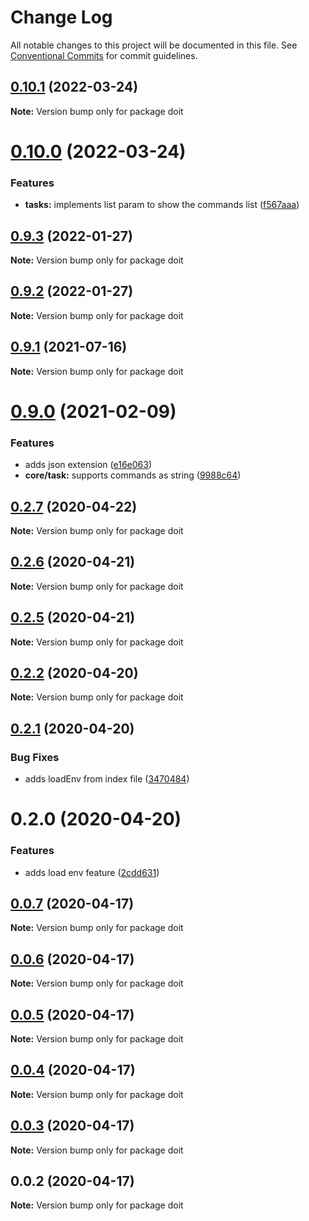 # Change Log

All notable changes to this project will be documented in this file.
See [Conventional Commits](https://conventionalcommits.org) for commit guidelines.

## [0.10.1](https://github.com/only-doit/doit/compare/v0.10.0...v0.10.1) (2022-03-24)

**Note:** Version bump only for package doit





# [0.10.0](https://github.com/only-doit/doit/compare/v0.9.3...v0.10.0) (2022-03-24)


### Features

* **tasks:** implements list param to show the commands list ([f567aaa](https://github.com/only-doit/doit/commit/f567aaa521c3b9be778dd9f833c400d38bb0ec6d))





## [0.9.3](https://github.com/only-doit/doit/compare/v0.9.2...v0.9.3) (2022-01-27)

**Note:** Version bump only for package doit





## [0.9.2](https://github.com/only-doit/doit/compare/v0.9.1...v0.9.2) (2022-01-27)

**Note:** Version bump only for package doit





## [0.9.1](https://github.com/only-doit/doit/compare/v0.9.0...v0.9.1) (2021-07-16)

**Note:** Version bump only for package doit





# [0.9.0](https://github.com/only-doit/doit/compare/v0.8.2...v0.9.0) (2021-02-09)


### Features

* adds json extension ([e16e063](https://github.com/only-doit/doit/commit/e16e06347054f9afc868d3911987f4c51d8b229c))
* **core/task:** supports commands as string ([9988c64](https://github.com/only-doit/doit/commit/9988c647f72b8407711ba54bc8c3fb4828bdf248))





## [0.2.7](https://github.com/only-doit/doit/compare/v0.2.6...v0.2.7) (2020-04-22)

**Note:** Version bump only for package doit





## [0.2.6](https://github.com/only-doit/doit/compare/v0.2.5...v0.2.6) (2020-04-21)

**Note:** Version bump only for package doit





## [0.2.5](https://github.com/only-doit/doit/compare/v0.2.4...v0.2.5) (2020-04-21)

**Note:** Version bump only for package doit





## [0.2.2](https://github.com/anteriovieira/doit/compare/v0.2.1...v0.2.2) (2020-04-20)

**Note:** Version bump only for package doit





## [0.2.1](https://github.com/anteriovieira/doit/compare/v0.2.0...v0.2.1) (2020-04-20)


### Bug Fixes

* adds loadEnv from index file ([3470484](https://github.com/anteriovieira/doit/commit/3470484e1a347ed3fe157b489ed28cd89bd98961))





# 0.2.0 (2020-04-20)


### Features

* adds load env feature ([2cdd631](https://github.com/anteriovieira/doit/commit/2cdd6316f2b96c783f6eb7118ef93ad255429fe5))





## [0.0.7](https://github.com/anteriovieira/doit/compare/v0.0.6...v0.0.7) (2020-04-17)

**Note:** Version bump only for package doit





## [0.0.6](https://github.com/anteriovieira/doit/compare/v0.0.5...v0.0.6) (2020-04-17)

**Note:** Version bump only for package doit





## [0.0.5](https://github.com/anteriovieira/doit/compare/v0.0.4...v0.0.5) (2020-04-17)

**Note:** Version bump only for package doit





## [0.0.4](https://github.com/anteriovieira/doit/compare/v0.0.3...v0.0.4) (2020-04-17)

**Note:** Version bump only for package doit





## [0.0.3](https://github.com/anteriovieira/doit/compare/v0.0.2...v0.0.3) (2020-04-17)

**Note:** Version bump only for package doit





## 0.0.2 (2020-04-17)

**Note:** Version bump only for package doit

